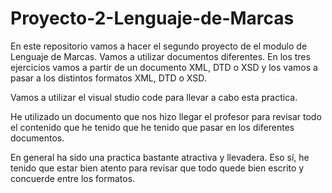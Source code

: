 # Proyecto-2-Lenguaje-de-Marcas
En este repositorio vamos a hacer el segundo proyecto de el modulo de Lenguaje de Marcas. Vamos a utilizar documentos diferentes.  En los tres ejercicios vamos a partir de un documento XML, DTD o XSD y los vamos a pasar a los distintos formatos XML, DTD o XSD.

Vamos a utilizar el visual studio code para llevar a cabo esta practica.

He utilizado un documento que nos hizo llegar el profesor para revisar todo el contenido que he tenido que he tenido que pasar en los diferentes documentos.

En general ha sido una practica bastante atractiva y llevadera. Eso sí, he tenido que estar bien atento para revisar que todo quede bien escrito y concuerde entre los formatos.
